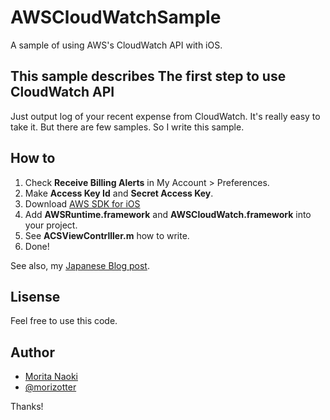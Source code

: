 AWSCloudWatchSample
===================

A sample of using AWS's CloudWatch API with iOS.

## This sample describes The first step to use CloudWatch API

Just output log of your recent expense from CloudWatch. It's really easy to take it. But there are few samples. So I write this sample.

## How to

1. Check **Receive Billing Alerts** in My Account > Preferences.
2. Make **Access Key Id** and **Secret Access Key**.
3. Download [AWS SDK for iOS](http://aws.amazon.com/sdkforios/)
4. Add **AWSRuntime.framework** and **AWSCloudWatch.framework** into your project.
6. See **ACSViewContrlller.m** how to write.
7. Done!

See also, my [Japanese Blog post](http://blog.morizotter.com/2014/07/08/get-data-from-aws-cloudwatch-with-ios/).

## Lisense

Feel free to use this code.

## Author

- [Morita Naoki](http://moritanaoki.org/)
- [@morizotter](http://twitter.com/morizotter)

Thanks!